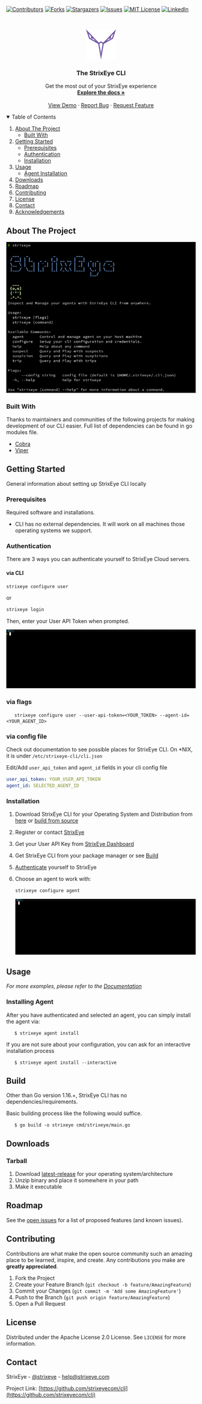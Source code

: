 [![Contributors][contributors-shield]][contributors-url]
[![Forks][forks-shield]][forks-url]
[![Stargazers][stars-shield]][stars-url]
[![Issues][issues-shield]][issues-url]
[![MIT License][license-shield]][license-url]
[![LinkedIn][linkedin-shield]][linkedin-url]



<!-- PROJECT LOGO -->
<br />
<p align="center">
  <a href="https://github.com/strixeyecom/cli">
    <img src="data/images/strixeye_icon-purple.svg" alt="Logo" width="80" height="80">
  </a>

<h3 align="center">The StrixEye CLI</h3>

  <p align="center">
    Get the most out of your StrixEye experience
    <br />
    <a href="https://github.com/strixeyecom/cli"><strong>Explore the docs »</strong></a>
    <br />
    <br />
    <a href="https://github.com/strixeyecom/cli">View Demo</a>
    ·
    <a href="https://github.com/strixeyecom/cli/issues">Report Bug</a>
    ·
    <a href="https://github.com/strixeyecom/cli/issues">Request Feature</a>
  </p>
</p>



<!-- TABLE OF CONTENTS -->
<details open="open">
  <summary>Table of Contents</summary>
  <ol>
    <li>
      <a href="#about-the-project">About The Project</a>
      <ul>
        <li><a href="#built-with">Built With</a></li>
      </ul>
    </li>
    <li>
      <a href="#getting-started">Getting Started</a>
      <ul>
        <li><a href="#prerequisites">Prerequisites</a></li>
        <li><a href="#authentication">Authentication</a></li>
        <li><a href="#installation">Installation</a></li>
      </ul>
    </li>
    <li>
      <a href="#usage">Usage</a>
         <ul>
            <li><a href="#agent-installation">Agent Installation</a></li>
         </ul>
   </li>
    <li><a href="#downloads">Downloads</a></li>
    <li><a href="#roadmap">Roadmap</a></li>
    <li><a href="#contributing">Contributing</a></li>
    <li><a href="#license">License</a></li>
    <li><a href="#contact">Contact</a></li>
    <li><a href="#acknowledgements">Acknowledgements</a></li>
  </ol>
</details>



<!-- ABOUT THE PROJECT -->

## About The Project

[![Product Name Screen Shot][product-screenshot]](https://strixeye.com)

### Built With

Thanks to maintainers and communities of the following projects for making development of our CLI easier. Full list of
dependencies can be found in go modules file.

* [Cobra](https://github.com/spf13/cobra)
* [Viper](https://github.com/spf13/viper)

<!-- GETTING STARTED -->

## Getting Started

General information about setting up StrixEye CLI locally

### Prerequisites

Required software and installations.

* CLI has no external dependencies. It will work on all machines those operating systems we support.

### Authentication

There are 3 ways you can authenticate yourself to StrixEye Cloud servers.

#### via CLI

   ```sh
   strixeye configure user
   ```

or

   ```sh
   strixeye login
   ```

Then, enter your User API Token when prompted.

![StrixEye CLI Login Process](data/screenshots/login.gif)

### via flags

```shell
   strixeye configure user --user-api-token=<YOUR_TOKEN> --agent-id=<YOUR_AGENT_ID>
```

### via config file

Check out documentation to see possible places for StrixEye CLI. On *NIX, it is under `/etc/strixeye-cli/cli.json`

Edit/Add `user_api_token` and `agent_id` fields in your cli config file

```yaml
user_api_token: YOUR_USER_API_TOKEN
agent_id: SELECTED_AGENT_ID
```

### Installation

1. Download StrixEye CLI for your Operating System and Distribution from <a href="#downloads">here</a>
   or <a href="#build">
   build from source</a>
2. Register or contact [StrixEye](https://strixeye.com/)
3. Get your User API Key from [StrixEye Dashboard](https://dashboard.strixeye.com/settings/profile)
4. Get StrixEye CLI from your package manager or see <a href="#build">Build</a>
5. <a href="#authenticate">Authenticate</a> yourself to StrixEye

6. Choose an agent to work with:
   ```sh
   strixeye configure agent
   ```

   ![StrixEye CLI Login Process](data/screenshots/agents.gif)

<!-- USAGE EXAMPLES -->

## Usage

_For more examples, please refer to the [Documentation](https://example.com)_

### Installing Agent

After you have authenticated and selected an agent, you can simply install the agent via:

```shell
   $ strixeye agent install
```

If you are not sure about your configuration, you can ask for an interactive installation process

```shell
   $ strixeye agent install --interactive
```

## Build

Other than Go version 1.16.+, StrixEye CLI has no dependencies/requirements.

Basic building process like the following would suffice.

```shell
   $ go build -o strixeye cmd/strixeye/main.go
```

## Downloads

### Tarball

1. Download [latest-release] for your operating system/architecture
2. Unzip binary and place it somewhere in your path
3. Make it executable


<!-- ROADMAP -->

## Roadmap

See the [open issues](https://github.com/strixeyecom/cli/issues) for a list of proposed features (and known issues).



<!-- CONTRIBUTING -->

## Contributing

Contributions are what make the open source community such an amazing place to be learned, inspire, and create. Any
contributions you make are **greatly appreciated**.

1. Fork the Project
2. Create your Feature Branch (`git checkout -b feature/AmazingFeature`)
3. Commit your Changes (`git commit -m 'Add some AmazingFeature'`)
4. Push to the Branch (`git push origin feature/AmazingFeature`)
5. Open a Pull Request

<!-- LICENSE -->

## License

Distributed under the Apache License 2.0 License. See `LICENSE` for more information.



<!-- CONTACT -->

## Contact

StrixEye - [@strixeye](https://twitter.com/strixeye) - help@strixeye.com

Project Link: [https://github.com/strixeyecom/cli](https://github.com/strixeyecom/cli)




<!-- MARKDOWN LINKS & IMAGES -->
<!-- https://www.markdownguide.org/basic-syntax/#reference-style-links -->

[contributors-shield]: https://img.shields.io/github/contributors/strixeyecom/cli.svg?style=for-the-badge

[contributors-url]: https://github.com/strixeyecom/cli/graphs/contributors

[forks-shield]: https://img.shields.io/github/forks/strixeyecom/cli.svg?style=for-the-badge

[forks-url]: https://github.com/strixeyecom/clinetwork/members

[stars-shield]: https://img.shields.io/github/stars/strixeyecom/cli?style=for-the-badge

[stars-url]: https://github.com/strixeyecom/cli/stargazers

[issues-shield]: https://img.shields.io/github/issues/strixeyecom/cli.svg?style=for-the-badge

[issues-url]: https://github.com/strixeyecom/cli/issues

[license-shield]: https://img.shields.io/github/license/strixeyecom/cli.svg?style=for-the-badge

[license-url]: https://github.com/strixeyecom/cli/blob/master/LICENSE.txt

[linkedin-shield]: https://img.shields.io/badge/-LinkedIn-black.svg?style=for-the-badge&logo=linkedin&colorB=555

[linkedin-url]: https://linkedin.com/in/strixeye

[product-screenshot]: data/images/base_command.png

[latest-release]: https://github.com/strixeyecom/cli/releases